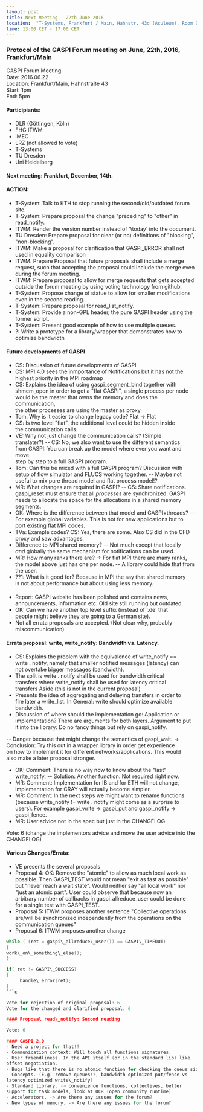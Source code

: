 ```yaml
---
layout: post
title: Next Meeting - 22th June 2016
location:  "T-Systems, Frankfurt / Main, Hahnstr. 43d (Aculeum), Room D.00.63"
time: 13:00 CET - 17:00 CET
---
```


### Protocol of the GASPI Forum meeting on June, 22th, 2016, Frankfurt/Main

GASPI Forum Meeting  
Date: 2016.06.22  
Location: Frankfurt/Main, Hahnstraße 43  
Start: 1pm  
End: 5pm  

#### Participiants:
- DLR (Göttingen, Köln)
- FHG ITWM
- IMEC
- LRZ (not allowed to vote)
- T-Systems
- TU Dresden
- Uni Heidelberg

#### Next meeting: Frankfurt, December, 14th.

#### ACTION:
- T-System: Talk to KTH to stop running the second/old/outdated forum site.  
- T-System: Prepare proposal the change  "preceding" to "other" in read_notify.  
- ITWM: Render the version number instead of '\today' into the document.  
- TU Dresden: Prepare proposal for clear (or no) definitions of  "blocking", "non-blocking".  
- ITWM: Make a proposal for clarification that GASPI_ERROR shall not used in equality comparison  
- ITWM: Prepare Proposal that future proposals shall include a merge  
request, such that accepting the proposal could include the merge even  
during the forum meeting.
- ITWM: Prepare proposal to allow for merge requests that gets accepted  
outside the forum meeting by using voting technology from github.
- T-System: Propose change of statue to allow for smaller modifications  
even in the second reading.
- T-System: Prepare proposal for read\_list\_notify. 
- T-System: Provide a non-GPL header, the pure GASPI header using the  
former script.
- T-System: Present good example of how to use multiple queues.  
- ?: Write a prototype for a library/wrapper that demonstrates how to  
optimize bandwidth  

#### Future developments of GASPI
- CS: Discussion of future developments of GASPI
- CS: MPI 4.0 sees the inmportance of Notifications but it has not the  
highest priority in the MPI roadmap
- CS: Explains the idea of using gaspi\_segment\_bind together with  
shmem\_open in order to get a "flat GASPI", a single process per node  
would be the master that owns the memory and does the communication,  
the other processes are using the master as proxy
- Tom: Why is it easier to change legacy code? Flat -> Flat
- CS: Is two level "flat", the additional level could be hidden inside  
the communication calls.
- VE: Why not just change the communication calls? (Simple  
translater?) 
-- CS: No, we also want to use the different semantics  
from GASPI: You can break up the model where ever you want and move  
step by step to a full GASPI program.
- Tom: Can this be mixed with a full GASPI program? Discussion with  
setup of flow simulator and FLUCS working together. 
-- Maybe not  useful to mix pure thread model and flat process model!?
- MR: What changes are required in GASPI? 
-- CS: Share notifications.  gaspi\_reset must ensure that all _processes_ are synchronized. GASPI  
needs to allocate the space for the allocations in a shared memory  
segments.
- OK: Where is the difference between that model and GASPI+threads? 
-- For example global variables. This is not for new applications but to  
port existing flat MPI codes.
- TVa: Example codes? CS: Yes, there are some. Also CS did in the CFD  
proxy and saw advantages.
- Difference to MPI shared memory? 
-- Not much except that locally  
_and_ globally the same mechanism for notifications can be used.
- MR: How many ranks there are? -> For flat MPI there are many ranks,  
the model above just has one per node. 
 -- A library could hide that   from the user.
- ??1: What is it good for? Because in MPI the say that shared memory  
is not about performance but about using less memory.

####
- Report: GASPI website has been polished and contains news,  
announcements, information etc. Old site still running but outdated.
- OK: Can we have another top level suffix (instead of '.de' that  
people might believe they are going to a German site).
- Not all errata proposals are accepted. (Not clear why, probably  
miscommunication)

#### Errata proposal: write, write\_notify: Bandwidth vs. Latency.
- CS: Explains the problem with the equivalence of write\_notify ==  
write . notify, namely that smaller notified messages (latency) can  
not overtake bigger messages (bandwidth).
- The split is write . notify shall be used for bandwidth critical  
transfers where write\_notify shall be used for latency critical  
transfers
Aside (this is not in the current proposal)
- Presents the idea of aggregating and delaying transfers in order to  
fire later a write\_list. In General: write should optimize available  
bandwidth.
- Discussion of where should the implementation go: Application or  
implementation? There are arguments for both layers. Argument to put  
it into the library: Do no fancy things but rely on gaspi\_notify. 

-- Danger because that might change the semantics of gaspi\_wait. ->  
Conclusion: Try this out in a wrapper library in order get experience  
on how to implement it for different networks/applications. This would  
also make a later proposal stronger.
- OK: Comment: There is no way now to know about the "last"  
write\_notify. 
-- Solution: Another function. Not required right now.
- MR: Comment: Implementation for IB and for ETH will not change,  
implementation for CRAY will actually become simpler.
- MR: Comment: In the next steps we might want to rename functions  
(because write\_notify != write . notify might come as a surprise to  
users). For example gaspi\_write -> gaspi\_put and gaspi\_notify ->  
gaspi\_fence.
- MR: User advice not in the spec but just in the CHANGELOG.

Vote: 6 (change the implementors advice and move the user advice into the
CHANGELOG)

#### Various Changes/Errata:
- VE presents the several proposals
- Proposal 4: OK: Remove the "atomic" to allow as much local work as  
possible. Then GASPI_TEST would not mean "exit as fast as possible"  
but "never reach a wait state". Would neither say "all local work" nor  
"just an atomic part". User could observe that because now an  
arbitrary number of callbacks in gaspi\_allreduce\_user could be done  
for a single test with GASPI\_TEST.
- Proposal 5: ITWM proposes another sentence
"Collective operations are/will be synchronized independently from the
operations on the communication queues"
- Proposal 6: ITWM proposes another change
```c
while ( (ret = gaspi\_allreduce\_user()) == GASPI\_TIMEOUT)  
{  
work\_on\_something\_else();
}

if( ret != GASPI\_SUCCESS)
{
     handle\_error(ret);
}
```c

Vote for rejection of original proposal: 6  
Vote for the changed and clarified proposal: 6  

#### Proposal read\_notify: Second reading

Vote: 6  

#### GASPI 2.0
- Need a project for that!?
- Communication context: Will touch all functions signatures.
- User friendliness. In the API itself (or in the standard lib) like  
offset negotiation.
- Bugs like that there is no atomic function for checking the queue size.
- Concepts. (E.g. remove queues!?, bandwidth optimized put/fence vs  
latency optimized write\_notify)
- Standard library. -> convenience functions, collectives, better  
support for task models, look at OCR (open community runtime)
- Accelerators. -> Are there any issues for the forum?
- New types of memory. -> Are there any issues for the forum?


